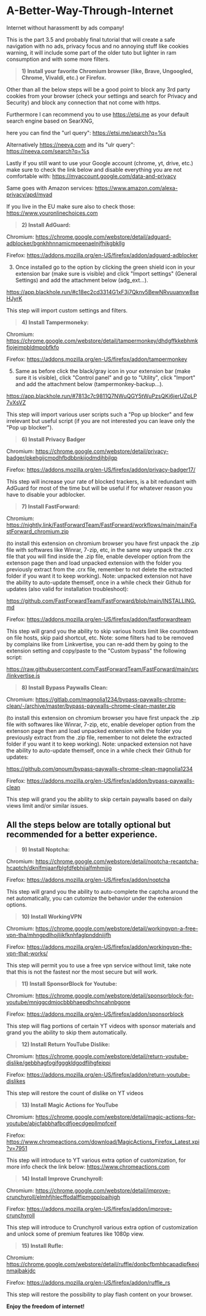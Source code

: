 # A-Better-Way-Through-Internet
Internet without harassmentt by ads company!


This is the part 3.5 and probably final tutorial that will create a safe navigation with no ads, privacy focus and no annoying stuff like cookies warning, it will include some part of the older tuto but lighter in ram consumption and with some more filters.

> **1) Install your favorite Chromium browser (like, Brave, Ungoogled, Chrome, Vivaldi, etc.) or Firefox.**

Other than all the below steps will be a good point to block any 3rd party cookies from your browser (check your settings and search for Privacy and Security) and block any connection that not come with https.

Furthermore I can recommend you to use https://etsi.me as your default search engine based on SearXNG, 

here you can find the "url query": https://etsi.me/search?q=%s

Alternatively https://neeva.com and its "ulr query": https://neeva.com/search?q=%s

Lastly if you still want to use your Google account (chrome, yt, drive, etc.) make sure to check the link below and disable everything you are not comfortable with:
https://myaccount.google.com/data-and-privacy

Same goes with Amazon services:
https://www.amazon.com/alexa-privacy/apd/myad

If you live in the EU make sure also to check those:
https://www.youronlinechoices.com


> **2) Install AdGuard:**

Chromium: https://chrome.google.com/webstore/detail/adguard-adblocker/bgnkhhnnamicmpeenaelnjfhikgbkllg

Firefox: https://addons.mozilla.org/en-US/firefox/addon/adguard-adblocker

3) Once installed go to the option by clicking the green shield icon in your extension bar (make sure is visible) and click "Import settings" (General Settings) and add the attachment below (adg_ext...).

https://app.blackhole.run/#c18ec2cd3314G1xF3j7Qknv5BewNRvuuanvw8seHJyrK

This step will import custom settings and filters.


> **4) Install Tampermoneky:**

Chromium: https://chrome.google.com/webstore/detail/tampermonkey/dhdgffkkebhmkfjojejmpbldmpobfkfo

Firefox: https://addons.mozilla.org/en-US/firefox/addon/tampermonkey

5) Same as before click the black/gray icon in your extension bar (make sure it is visible), click "Control panel" and go to "Utility", click "Import" and add the attachment below (tampermonkey-backup...).

https://app.blackhole.run/#7813c7c9811Q7NWuQGY5tWuPzsQKi6jerUZpLP7vXsVZ

This step will import various user scripts such a "Pop up blocker" and few irrelevant but useful script (if you are not interested you can leave only the "Pop up blocker").

> **6) Install Privacy Badger**

Chromium: https://chrome.google.com/webstore/detail/privacy-badger/pkehgijcmpdhfbdbbnkijodmdjhbjlgp

Firefox: https://addons.mozilla.org/en-US/firefox/addon/privacy-badger17/

This step will increase your rate of blocked trackers, is a bit redundant with AdGuard for most of the time but will be useful if for whatever reason you have to disable your adblocker.


> **7) Install FastForward:**

Chromium: https://nightly.link/FastForwardTeam/FastForward/workflows/main/main/FastForward_chromium.zip

(to install this extension on chromium browser you have first unpack the .zip file with softwares like Winrar, 7-zip, etc, in the same way unpack the .crx file that you will find inside the .zip file, enable developer option from the extenson page then and load unpacked extension with the folder you previously extract from the .crx file, remember to not delete the extracted folder if you want it to keep working).
Note: unpacked extension not have the ability to auto-update themself, once in a while check their Github for updates (also valid for installation troubleshoot):

https://github.com/FastForwardTeam/FastForward/blob/main/INSTALLING.md

Firefox: https://addons.mozilla.org/en-US/firefox/addon/fastforwardteam

This step will grand you the ability to skip various hosts limit like countdown on file hosts, skip paid shortcut, etc.
Note: some filters had to be removed by complains like from Linkvertise, you can re-add them by going to the extension setting and copy/paste to the "Custom bypass" the following script:

https://raw.githubusercontent.com/FastForwardTeam/FastForward/main/src/linkvertise.js


> **8) Install Bypass Paywalls Clean:**

Chromium: https://gitlab.com/magnolia1234/bypass-paywalls-chrome-clean/-/archive/master/bypass-paywalls-chrome-clean-master.zip

(to install this extension on chromium browser you have first unpack the .zip file with softwares like Winrar, 7-zip, etc, enable developer option from the extenson page then and load unpacked extension with the folder you previously extract from the .zip file, remember to not delete the extracted folder if you want it to keep working).
Note: unpacked extension not have the ability to auto-update themself, once in a while check their Github for updates:

https://github.com/qnoum/bypass-paywalls-chrome-clean-magnolia1234

Firefox: https://addons.mozilla.org/en-US/firefox/addon/bypass-paywalls-clean

This step will grand you the ability to skip certain paywalls based on daily views limit and/or similar issues.


All the steps below are totally optional but recommended for a better experience.
-

> **9) Install Noptcha:**

Chromium: https://chrome.google.com/webstore/detail/noptcha-recaptcha-hcaptch/dknlfmjaanfblgfdfebhijalfmhmjjjo

Firefox: https://addons.mozilla.org/en-US/firefox/addon/noptcha

This step will grand you the ability to auto-complete the captcha around the net automatically, you can cutomize the behavior under the extension options.


> **10) Install WorkingVPN**

Chromium: https://chrome.google.com/webstore/detail/workingvpn-a-free-vpn-tha/mhngpdlhojliikfknhfaglpnddniijfh

Firefox: https://addons.mozilla.org/en-US/firefox/addon/workingvpn-the-vpn-that-works/

This step will permit you to use a free vpn service without limit, take note that this is not the fastest nor the most secure but will work.

> **11) Install SponsorBlock for Youtube:**


Chromium: https://chrome.google.com/webstore/detail/sponsorblock-for-youtube/mnjggcdmjocbbbhaepdhchncahnbgone

Firefox: https://addons.mozilla.org/en-US/firefox/addon/sponsorblock

This step will flag portions of certain YT videos with sponsor materials and grand you the ability to skip them automatically.


> **12) Install Return YouTube Dislike:**


Chromium: https://chrome.google.com/webstore/detail/return-youtube-dislike/gebbhagfogifgggkldgodflihgfeippi

Firefox: https://addons.mozilla.org/en-US/firefox/addon/return-youtube-dislikes

This step will restore the count of dislike on YT videos


> **13) Install Magic Actions for YouTube**

Chromium: https://chrome.google.com/webstore/detail/magic-actions-for-youtube/abjcfabbhafbcdfjoecdgepllmpfceif

Firefox: https://www.chromeactions.com/download/MagicActions_Firefox_Latest.xpi?v=7951

This step will introduce to YT various extra option of customization, for more info check the link below:
https://www.chromeactions.com


> **14) Install Improve Crunchyroll:**

Chromium: https://chrome.google.com/webstore/detail/improve-crunchyroll/elmhfjhlecffodalffipmgpploaihjgh

Firefox: https://addons.mozilla.org/en-US/firefox/addon/improve-crunchyroll

This step will introduce to Crunchyroll various extra option of customization and unlock some of premium features like 1080p view.


> **15) Install Rufle:**

Chromium: https://chrome.google.com/webstore/detail/ruffle/donbcfbmhbcapadipfkeojnmajbakjdc

Firefox: https://addons.mozilla.org/en-US/firefox/addon/ruffle_rs

This step will restore the possibility to play flash content on your browser.


**Enjoy the freedom of internet!**
